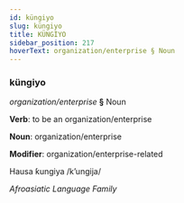 ```yaml
---
id: küngiyo
slug: küngiyo
title: KÜNGİYO
sidebar_position: 217
hoverText: organization/enterprise § Noun
---
```


### küngiyo

*organization/enterprise* **§** Noun

**Verb**: to be an organization/enterprise

**Noun**: organization/enterprise

**Modifier**: organization/enterprise-related

Hausa ƙungiya /kʼungija/

*Afroasiatic Language Family*